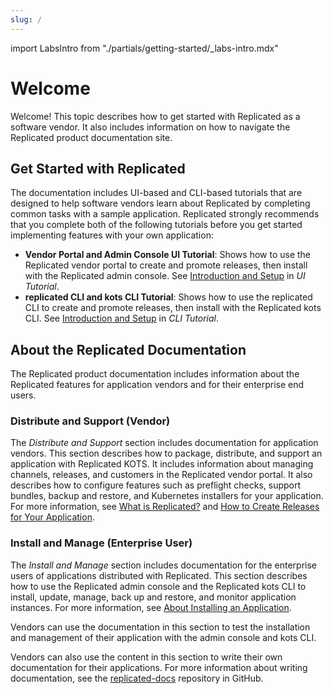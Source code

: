 ```yaml
---
slug: /
---
```

import LabsIntro from "./partials/getting-started/_labs-intro.mdx"

# Welcome

Welcome! This topic describes how to get started with Replicated as a software vendor. It also includes information on how to navigate the Replicated product documentation site.

## Get Started with Replicated

The documentation includes UI-based and CLI-based tutorials that are designed to help software vendors learn about Replicated by completing common tasks with a sample application. Replicated strongly recommends that you complete both of the following tutorials before you get started implementing features with your own application:

* **Vendor Portal and Admin Console UI Tutorial**: Shows how to use the Replicated vendor portal to create and promote releases, then install with the Replicated admin console. See [Introduction and Setup](/vendor/tutorial-ui-setup) in _UI Tutorial_.
* **replicated CLI and kots CLI Tutorial**: Shows how to use the replicated CLI to create and promote releases, then install with the Replicated kots CLI. See [Introduction and Setup](/vendor/tutorial-cli-setup) in _CLI Tutorial_.

## About the Replicated Documentation

The Replicated product documentation includes information about the Replicated features for application vendors and for their enterprise end users.

### Distribute and Support (Vendor)

The _Distribute and Support_ section includes documentation for application vendors. This section describes how to package, distribute, and support an application with Replicated KOTS. It includes information about managing channels, releases, and customers in the Replicated vendor portal. It also describes how to configure features such as preflight checks, support bundles, backup and restore, and Kubernetes installers for your application. For more information, see [What is Replicated?](intro-replicated) and [How to Create Releases for Your Application](/vendor/distributing-workflow).

### Install and Manage (Enterprise User)

The _Install and Manage_ section includes documentation for the enterprise users of applications distributed with Replicated. This section describes how to use the Replicated admin console and the Replicated kots CLI to install, update, manage, back up and restore, and monitor application instances. For more information, see [About Installing an Application](/enterprise/installing-overview).

Vendors can use the documentation in this section to test the installation and management of their application with the admin console and kots CLI.

Vendors can also use the content in this section to write their own documentation for their applications. For more information about writing documentation, see the [replicated-docs](https://github.com/replicatedhq/replicated-docs) repository in GitHub.